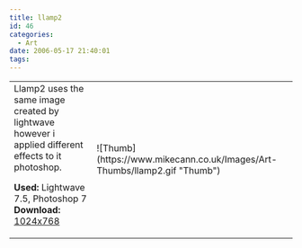 ```yaml
---
title: llamp2
id: 46
categories:
  - Art
date: 2006-05-17 21:40:01
tags:
---
```


<table width="100%" cellspacing="0" cellpadding="0" border="0">
<tr>
<td>Llamp2 uses the same image created by lightwave however i applied different effects to it photoshop.

<span style="font-weight: bold">Used:</span> Lightwave 7.5, Photoshop 7
<span style="font-weight: bold">Download:</span> [1024x768](https://www.mikecann.co.uk/Images/Art-Full/llamp2.jpg)</td>
<td>![Thumb](https://www.mikecann.co.uk/Images/Art-Thumbs/llamp2.gif "Thumb")</td>
</tr>
</table>